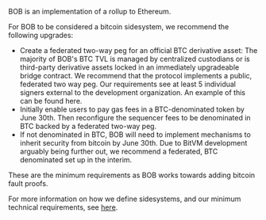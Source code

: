 BOB is an implementation of a rollup to Ethereum.

For BOB to be considered a bitcoin sidesystem, we recommend the following upgrades:

- Create a federated two-way peg for an official BTC derivative asset: The majority of BOB's BTC TVL is managed by centralized custodians or is third-party derivative assets locked in an immediately upgradeable bridge contract. We recommend that the protocol implements a public, federated two way peg. Our requirements see at least 5 individual signers external to the development organization. An example of this can be found here.
- Initially enable users to pay gas fees in a BTC-denominated token by June 30th. Then reconfigure the sequencer fees to be denominated in BTC backed by a federated two-way peg.
- If not denominated in BTC, BOB will need to implement mechanisms to inherit security from bitcoin by June 30th. Due to BitVM development arguably being further out, we recommend a federated, BTC denominated set up in the interim.

These are the minimum requirements as BOB works towards adding bitcoin fault proofs.

For more information on how we define sidesystems, and our minimum technical requirements, see [here](https://www.lxresearch.co/starting-to-define-layers-a-year-later/).